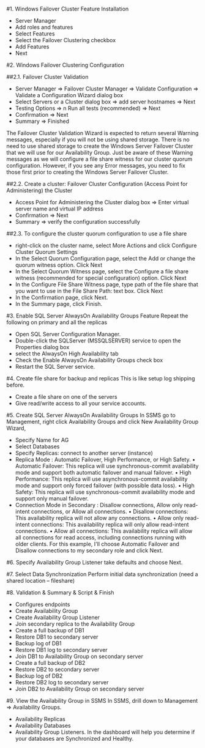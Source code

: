 #1. Windows Failover Cluster Feature Installation

* Server Manager
* Add roles and features
* Select Features
* Select the Failover Clustering checkbox
* Add Features 
* Next

#2. Windows Failover Clustering Configuration

##2.1. Failover Cluster Validation

* Server Manager => Failover Cluster Manager => Validate Configuration => Validate a Configuration Wizard dialog box
* Select Servers or a Cluster dialog box => add server hostnames => Next
* Testing Options => n Run all tests (recommended) => Next
* Confirmation => Next
* Summary => Finished

The Failover Cluster Validation Wizard is expected to return several Warning messages, especially if you will not be using shared storage. 
There is no need to use shared storage to create the Windows Server Failover Cluster that we will use for our Availability Group. 
Just be aware of these Warning messages as we will configure a file share witness for our cluster quorum configuration. 
However, if you see any Error messages, you need to fix those first prior to creating the Windows Server Failover Cluster.

##2.2. Create a cluster: Failover Cluster Configuration (Access Point for Administering) the Cluster

* Access Point for Administering the Cluster dialog box => Enter virtual server name and virtual IP address
* Confirmation => Next
* Summary => verify the configuration successfully

##2.3. To configure the cluster quorum configuration to use a file share

* right-click on the cluster name, select More Actions and click Configure Cluster Quorum Settings
* In the Select Quorum Configuration page, select the Add or change the quorum witness option. Click Next
* In the Select Quorum Witness page, select the Configure a file share witness (recommended for special configuration) option. Click Next	
* In the Configure File Share Witness page, type path of the file share that you want to use in the File Share Path: text box. Click Next
* In the Confirmation page, click Next.
* In the Summary page, click Finish.

#3. Enable SQL Server AlwaysOn Availability Groups Feature
Repeat the following on primary and all the replicas
* Open SQL Server Configuration Manager. 
* Double-click the SQLServer (MSSQLSERVER) service to open the Properties dialog box
* select the AlwaysOn High Availability tab
* Check the Enable AlwaysOn Availability Groups check box
* Restart the SQL Server service.

#4. Create file share for backup and replicas
This is like setup log shipping before.
* Create a file share on one of the servers
* Give read/write access to all your service accounts.

#5. Create SQL Server AlwaysOn Availability Groups
In SSMS go to Management, right click Availability Groups and click New Availability Group Wizard,
* Specify Name for AG
* Select Databases
* Specify Replicas: connect to another server (instance)
* Replica Mode : Automatic Failover, High Performance, or High Safety.
•	Automatic Failover: This replica will use synchronous-commit availability mode and support both automatic failover and manual failover.
•	High Performance: This replica will use asynchronous-commit availability mode and support only forced failover (with possible data loss).
•	High Safety: This replica will use synchronous-commit availability mode and support only manual failover.
* Connection Mode in Secondary :  Disallow connections, Allow only read-intent connections, or Allow all connections.
•	Disallow connections: This availability replica will not allow any connections.
•	Allow only read-intent connections: This availability replica will only allow read-intent connections.
•	Allow all connections: This availability replica will allow all connections for read access, including connections running with older clients. For this example, I'll choose Automatic Failover and Disallow connections to my secondary role and click Next.

#6. Specify Availability Group Listener
take defaults and choose Next.

#7. Select Data Synchronization
	Perform initial data synchronization (need a shared location – fileshare)

#8. Validation & Summary & Script & Finish
* Configures endpoints 
* Create Availability Group 
* Create Availability Group Listener
* Join secondary replica to the Availability Group 
* Create a full backup of DB1 
* Restore DB1 to secondary server 
* Backup log of DB1 
* Restore DB1 log to secondary server 
* Join DB1 to Availability Group on secondary server 
* Create a full backup of DB2 
* Restore DB2 to secondary server 
* Backup log of DB2 
* Restore DB2 log to secondary server 
* Join DB2 to Availability Group on secondary server

#9. View the Availability Group in SSMS
In SSMS, drill down to Management => Availability Groups. 
* Availability Replicas
* Availability Databases
* Availability Group Listeners.
In the dashboard will help you determine if your databases are Synchronized and Healthy.
